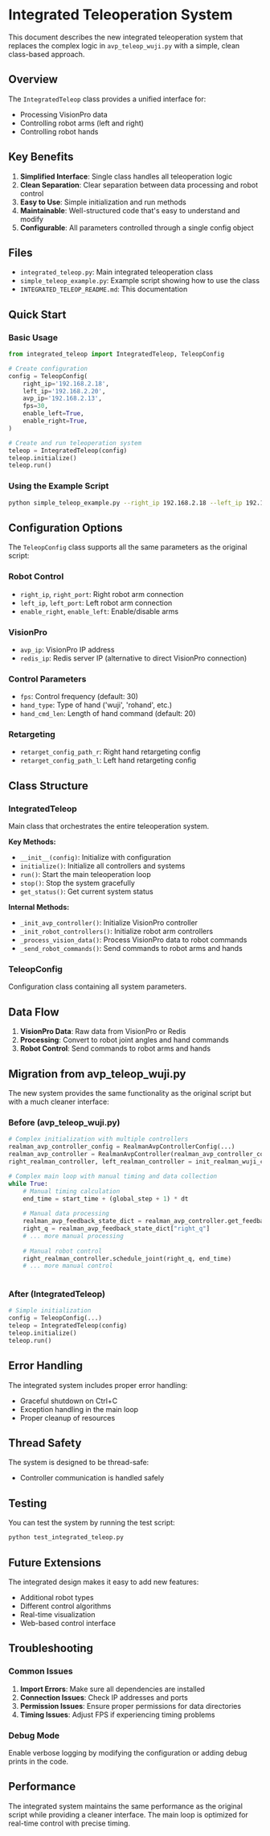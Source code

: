 # Integrated Teleoperation System

This document describes the new integrated teleoperation system that replaces the complex logic in `avp_teleop_wuji.py` with a simple, clean class-based approach.

## Overview

The `IntegratedTeleop` class provides a unified interface for:
- Processing VisionPro data
- Controlling robot arms (left and right)
- Controlling robot hands

## Key Benefits

1. **Simplified Interface**: Single class handles all teleoperation logic
2. **Clean Separation**: Clear separation between data processing and robot control
3. **Easy to Use**: Simple initialization and run methods
4. **Maintainable**: Well-structured code that's easy to understand and modify
5. **Configurable**: All parameters controlled through a single config object

## Files

- `integrated_teleop.py`: Main integrated teleoperation class
- `simple_teleop_example.py`: Example script showing how to use the class
- `INTEGRATED_TELEOP_README.md`: This documentation

## Quick Start

### Basic Usage

```python
from integrated_teleop import IntegratedTeleop, TeleopConfig

# Create configuration
config = TeleopConfig(
    right_ip='192.168.2.18',
    left_ip='192.168.2.20',
    avp_ip='192.168.2.13',
    fps=30,
    enable_left=True,
    enable_right=True,
)

# Create and run teleoperation system
teleop = IntegratedTeleop(config)
teleop.initialize()
teleop.run()
```

### Using the Example Script

```bash
python simple_teleop_example.py --right_ip 192.168.2.18 --left_ip 192.168.2.20 --avp_ip 192.168.2.13 --enable_left --enable_right
```

## Configuration Options

The `TeleopConfig` class supports all the same parameters as the original script:

### Robot Control
- `right_ip`, `right_port`: Right robot arm connection
- `left_ip`, `left_port`: Left robot arm connection
- `enable_right`, `enable_left`: Enable/disable arms

### VisionPro
- `avp_ip`: VisionPro IP address
- `redis_ip`: Redis server IP (alternative to direct VisionPro connection)

### Control Parameters
- `fps`: Control frequency (default: 30)
- `hand_type`: Type of hand ('wuji', 'rohand', etc.)
- `hand_cmd_len`: Length of hand command (default: 20)

### Retargeting
- `retarget_config_path_r`: Right hand retargeting config
- `retarget_config_path_l`: Left hand retargeting config


## Class Structure

### IntegratedTeleop

Main class that orchestrates the entire teleoperation system.

**Key Methods:**
- `__init__(config)`: Initialize with configuration
- `initialize()`: Initialize all controllers and systems
- `run()`: Start the main teleoperation loop
- `stop()`: Stop the system gracefully
- `get_status()`: Get current system status

**Internal Methods:**
- `_init_avp_controller()`: Initialize VisionPro controller
- `_init_robot_controllers()`: Initialize robot arm controllers
- `_process_vision_data()`: Process VisionPro data to robot commands
- `_send_robot_commands()`: Send commands to robot arms and hands
### TeleopConfig

Configuration class containing all system parameters.

## Data Flow

1. **VisionPro Data**: Raw data from VisionPro or Redis
2. **Processing**: Convert to robot joint angles and hand commands
3. **Robot Control**: Send commands to robot arms and hands

## Migration from avp_teleop_wuji.py

The new system provides the same functionality as the original script but with a much cleaner interface:

### Before (avp_teleop_wuji.py)
```python
# Complex initialization with multiple controllers
realman_avp_controller_config = RealmanAvpControllerConfig(...)
realman_avp_controller = RealmanAvpController(realman_avp_controller_config)
right_realman_controller, left_realman_controller = init_realman_wuji_controller(...)

# Complex main loop with manual timing and data collection
while True:
    # Manual timing calculation
    end_time = start_time + (global_step + 1) * dt
    
    # Manual data processing
    realman_avp_feedback_state_dict = realman_avp_controller.get_feedback()
    right_q = realman_avp_feedback_state_dict["right_q"]
    # ... more manual processing
    
    # Manual robot control
    right_realman_controller.schedule_joint(right_q, end_time)
    # ... more manual control
    
```

### After (IntegratedTeleop)
```python
# Simple initialization
config = TeleopConfig(...)
teleop = IntegratedTeleop(config)
teleop.initialize()
teleop.run()
```

## Error Handling

The integrated system includes proper error handling:
- Graceful shutdown on Ctrl+C
- Exception handling in the main loop
- Proper cleanup of resources

## Thread Safety

The system is designed to be thread-safe:
- Controller communication is handled safely

## Testing

You can test the system by running the test script:

```bash
python test_integrated_teleop.py
```

## Future Extensions

The integrated design makes it easy to add new features:
- Additional robot types
- Different control algorithms
- Real-time visualization
- Web-based control interface

## Troubleshooting

### Common Issues

1. **Import Errors**: Make sure all dependencies are installed
2. **Connection Issues**: Check IP addresses and ports
3. **Permission Issues**: Ensure proper permissions for data directories
4. **Timing Issues**: Adjust FPS if experiencing timing problems

### Debug Mode

Enable verbose logging by modifying the configuration or adding debug prints in the code.

## Performance

The integrated system maintains the same performance as the original script while providing a cleaner interface. The main loop is optimized for real-time control with precise timing.
